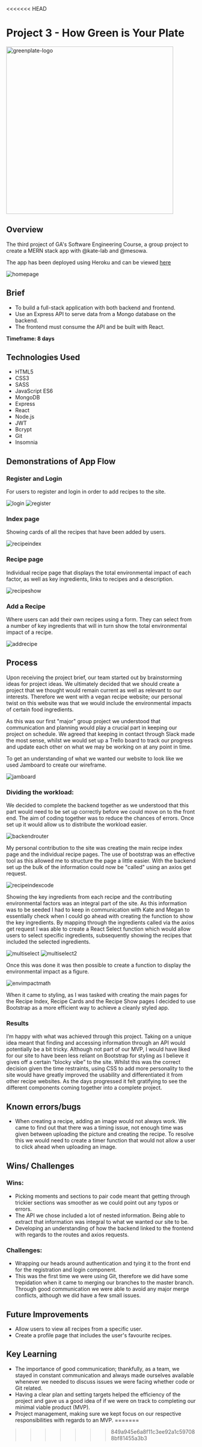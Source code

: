 <<<<<<< HEAD
# Project 3 - How Green is Your Plate

<img width="444" alt="greenplate-logo" src="https://user-images.githubusercontent.com/88091835/143428748-43d2b2ac-1a69-49f0-9223-4757d9fe8cdb.png">


## Overview
The third project of GA's Software Engineering Course, a group project to create a MERN stack app with @kate-lab and @mesowa.

The app has been deployed using Heroku and can be viewed <a href="https://greenplate.herokuapp.com/" target="_blank">here</a>

![homepage](./client/src/images/p3-homepage.png)


## Brief

- To build a full-stack application with both backend and frontend. 
- Use an Express API to serve data from a Mongo database on the backend.
- The frontend must consume the API and be built with React.

**Timeframe: 8 days**

## Technologies Used

- HTML5
- CSS3
- SASS
- JavaScript ES6
- MongoDB
- Express
- React
- Node.js
- JWT
- Bcrypt
- Git
- Insomnia

## Demonstrations of App Flow

### Register and Login
For users to register and login in order to add recipes to the site.

![login](./client/src/images/p3-login.png)
![register](./client/src/images/p3-register.png)


### Index page
Showing cards of all the recipes that have been added by users.

![recipeindex](./client/src/images/p3-recipeindex.png)


### Recipe page
Individual recipe page that displays the total environmental impact of each factor, as well as key ingredients, links to recipes and a description.

![recipeshow](./client/src/images/p3-recipeshow.png)


### Add a Recipe
Where users can add their own recipes using a form. They can select from a number of key ingredients that will in turn show the total environmental impact of a recipe.

![addrecipe](./client/src/images/p3-addrecipe.png)


## Process

Upon receiving the project brief, our team started out by brainstorming ideas for project ideas. We ultimately decided that we should create a project that we thought would remain current as well as relevant to our interests. Therefore we went with a vegan recipe website; our personal twist on this website was that we would include the environmental impacts of certain food ingredients.

As this was our first "major" group project we understood that communication and planning would play a crucial part in keeping our project on schedule. We agreed that keeping in contact through Slack made the most sense, whilst we would set up a Trello board to track our progress and update each other on what we may be working on at any point in time.

To get an understanding of what we wanted our website to look like we used Jamboard to create our wireframe.

![jamboard](./client/src/images/p3-jamboard.png)


### Dividing the workload:

We decided to complete the backend together as we understood that this part would need to be set up correctly before we could move on to the front end. The aim of coding together was to reduce the chances of errors. Once set up it would allow us to distribute the workload easier.

![backendrouter](./client/src/images/p3-backendrouter.png)


My personal contribution to the site was creating the main recipe index page and the individual recipe pages. The use of bootstrap was an effective tool as this allowed me to structure the page a little easier. With the backend set up the bulk of the information could now be "called" using an axios get request.

![recipeindexcode](./client/src/images/p3-recipeindexcode.png)


Showing the key ingredients from each recipe and the contributing environmental factors was an integral part of the site. 
As this information was to be seeded I had to keep in communication with Kate and Megan to essentially check when I could go ahead with creating the function to show the key ingredients.
By mapping through the ingredients called via the axios get request I was able to create a React Select function which would allow users to select specific ingredients, subsequently showing the recipes that included the selected ingredients.

![multiselect](./client/src/images/p3-multiselect.png)
![multiselect2](./client/src/images/p3-multiselect2.png)


Once this was done it was then possible to create a function to display the environmental impact as a figure.

![envimpactmath](./client/src/images/p3-envimpactmath.png)


When it came to styling, as I was tasked with creating the main pages for the Recipe Index, Recipe Cards and the Recipe Show pages I decided to use Bootstrap as a more efficient way to achieve a cleanly styled app.


### Results
I’m happy with what was achieved through this project. Taking on a unique idea meant that finding and accessing information through an API would potentially be a bit tricky. Although not part of our MVP, I would have liked for our site to have been less reliant on Bootstrap for styling as I believe it gives off a certain “blocky vibe” to the site. Whilst this was the correct decision given the time restraints, using CSS to add more personality to the site would have greatly improved the usability and differentiated it from other recipe websites. As the days progressed it felt gratifying to see the different components coming together into a complete project.


## Known errors/bugs
- When creating a recipe, adding an image would not always work. We came to find out that there was a timing issue, not enough time was given between uploading the picture and creating the recipe. To resolve this we would need to create a timer function that would not allow a user to click ahead when uploading an image.

## Wins/ Challenges
### Wins:
- Picking moments and sections to pair code meant that getting through trickier sections was smoother as we could point out any typos or errors.
- The API we chose included a lot of nested information. Being able to extract that information was integral to what we wanted our site to be.
- Developing an understanding of how the backend linked to the frontend with regards to the routes and axios requests.


### Challenges:
- Wrapping our heads around authentication and tying it to the front end for the registration and login component.
- This was the first time we were using Git, therefore we did have some trepidation when it came to merging our branches to the master branch. Through good communication we were able to avoid any major merge conflicts, although we did have a few small issues.


## Future Improvements
- Allow users to view all recipes from a specific user.
- Create a profile page that includes the user's favourite recipes.


## Key Learning

- The importance of good communication; thankfully, as a team, we stayed in constant communication and always made ourselves available whenever we needed to discuss issues we were facing whether code or Git related.
- Having a clear plan and setting targets helped the efficiency of the project and gave us a good idea of if we were on track to completing our minimal viable product (MVP).
- Project management, making sure we kept focus on our respective responsibilities with regards to an MVP.
=======
>>>>>>> 849a945e6a8f11c3ee92a1c597088bf81455a3b3

